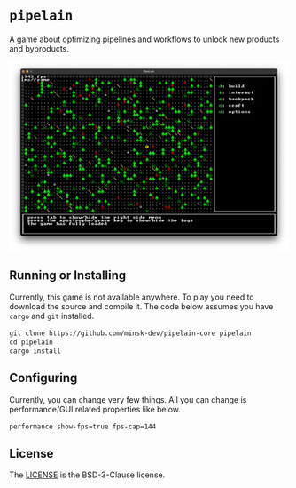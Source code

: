 # `pipelain`

A game about optimizing pipelines and workflows to unlock new products and byproducts.

![Screenshot from the game](./docs/images/game.png)

## Running or Installing

Currently, this game is not available anywhere. To play you need to download the source and compile it. The code below assumes you have `cargo` and `git` installed.

```shell
git clone https://github.com/minsk-dev/pipelain-core pipelain
cd pipelain
cargo install
```

## Configuring

Currently, you can change very few things. All you can change is performance/GUI related properties like below.

```KDL
performance show-fps=true fps-cap=144
```

## License

The [LICENSE](LICENSE) is the BSD-3-Clause license. 